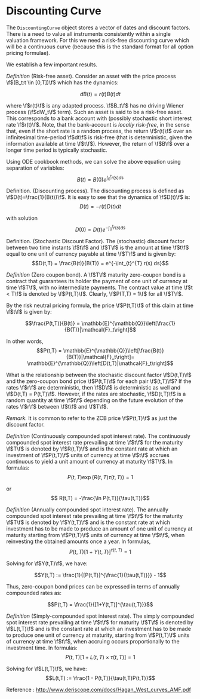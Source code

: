 # Discounting Curve

The `DiscountingCurve` object stores a vector of dates and discount factors.
There is a need to value all instruments consistently within a single valuation
framework. For this we need a risk-free discounting curve which will be a continuous
curve (because this is the standard format for all option pricing formulae).

We establish a few important results.

*Definition* (Risk-free asset). Consider an asset with the price process \f$(B_t:t \in [0,T])\f$
which has the dynamics:

$$dB(t) = r(t)B(t)dt$$

where \f$r(t)\f$ is any adapted process. \f$B_t\f$ has no driving Wiener process (\f$dW_t\f$ term).
Such an asset is said to be a risk-free asset. This corresponds to a bank account with (possibly stochastic
short interest rate \f$r(t)\f$. Note, that the bank-account is *locally risk-free*, in the sense that,
even if the short rate is a random process, the return \f$r(t)\f$ over an infinitesimal time-period
\f$dt\f$ is risk-free (that is deterministic, given the information available at time \f$t\f$). However,
the return of \f$B\f$ over a longer time period is typically stochastic.

Using ODE cookbook methods, we can solve the above equation using separation of variables:
$$B(t) = B(0) e^{\int_{0}^{t} r(s) ds}$$

Definition. (Discounting process). The discounting process is defined as \f$D(t)=\frac{1}{B(t)}\f$. It is
easy to see that the dynamics of \f$D(t)\f$ is:
$$D(t) = -r(t)D(t)dt$$

with solution
$$D(0) = D(t)e^{-\int_{0}^{t} r(s) ds}$$

Definition. (Stochastic Discount Factor). The (stochastic) discount factor between two time instants
\f$t\f$ and \f$T\f$ is the amount at time \f$t\f$ equal to one unit of currency payable at time \f$T\f$
and is given by:
$$D(t,T) = \frac{B(t)}{B(T)} = e^{-\int_{t}^{T} r(s) ds}$$

*Definition* (Zero coupon bond). A \f$T\f$ maturity zero-coupon bond is a contract that guarantees its holder
the payment of one unit of currency at time \f$T\f$, with no intermediate payments. The contract value at time
\f$t < T\f$ is denoted by \f$P(t,T)\f$. Clearly, \f$P(T,T) = 1\f$ for all \f$T\f$.

By the risk neutral pricing formula, the price \f$P(t,T)\f$ of this claim at time \f$t\f$ is given by:

$$\frac{P(t,T)}{B(t)} = \mathbb{E}^{\mathbb{Q}}\left[\frac{1}{B(T)}|\mathcal{F}_t\right]$$

In other words,
 $$P(t,T) = \mathbb{E}^{\mathbb{Q}}\left[\frac{B(t)}{B(T)}|\mathcal{F}_t\right]= \mathbb{E}^{\mathbb{Q}}\left[D(t,T)|\mathcal{F}_t\right]$$

What is the relationship between the stochastic discount factor \f$D(t,T)\f$ and the zero-coupon bond price \f$P(t,T)\f$
for each pair \f$(t,T)\f$? If the rates \f$r\f$ are deterministic, then \f$D\f$ is deterministic as well and
\f$D(t,T) = P(t,T)\f$. However, if the rates are stochastic, \f$D(t,T)\f$ is a random quantity at time \f$t\f$
depending on the future evolution of the rates \f$r\f$ between \f$t\f$ and \f$T\f$.

*Remark.* It is common to refer to the ZCB price \f$P(t,T)\f$ as just the discount factor.

*Definition* (Continuously compounded spot interest rate). The continuously compounded spot interest rate prevailing
at time \f$t\f$ for the maturity \f$T\f$ is denoted by \f$R(t,T)\f$ and is the constant rate at which an investment
of \f$P(t,T)\f$ units of currency at time \f$t\f$ accrues continuous to yield a unit amount of currency at
maturity \f$T\f$. In formulas:
$$ P(t,T)\exp{(R(t,T)\tau(t,T))} = 1$$

or
$$ R(t,T) = -\frac{\ln P(t,T)}{\tau(t,T)}$$

*Definition* (Annually compounded spot interest rate). The annually compounded spot interest rate prevailing at
time \f$t\f$ for the maturity \f$T\f$ is denoted by \f$Y(t,T)\f$ and is the constant rate at which
investment has to be made to produce an amount of one unit of currency at maturity starting from
\f$P(t,T)\f$ units of currency at time \f$t\f$, when reinvesting the obtained amounts once a year. In formulas,
$$P(t,T)[1 + Y(t,T)]^{\tau(t,T)} = 1$$

Solving for \f$Y(t,T)\f$, we have:

$$Y(t,T) := \frac{1}{[P(t,T)]^{\frac{1}{\tau(t,T)}}} - 1$$

Thus, zero-coupon bond prices can be expressed in terms of annually compounded rates as:

$$P(t,T) = \frac{1}{[1+Y(t,T)]^{\tau(t,T)}}$$

*Definition* (Simply-compounded spot interest rate). The simply compounded spot interest rate prevailing at
time \f$t\f$ for maturity \f$T\f$ is denoted by \f$L(t,T)\f$ and is the constant rate at which
an investment has to be made to produce one unit of currency at maturity, starting from \f$P(t,T)\f$
units of currency at time \f$t\f$, when accruing occurs proportionally to the investment time.
In formulas:
$$P(t,T)[1 + L(t,T) \times \tau(t,T)]=1$$

Solving for \f$L(t,T)\f$, we have:
$$L(t,T) := \frac{1 - P(t,T)}{\tau(t,T)P(t,T)}$$

Reference : http://www.deriscope.com/docs/Hagan_West_curves_AMF.pdf
